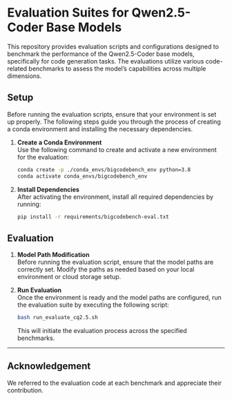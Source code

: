 # Evaluation Suites for Qwen2.5-Coder Base Models

This repository provides evaluation scripts and configurations designed to benchmark the performance of the Qwen2.5-Coder base models, specifically for code generation tasks. The evaluations utilize various code-related benchmarks to assess the model’s capabilities across multiple dimensions.

## Setup

Before running the evaluation scripts, ensure that your environment is set up properly. The following steps guide you through the process of creating a conda environment and installing the necessary dependencies.

1. **Create a Conda Environment**  
   Use the following command to create and activate a new environment for the evaluation:

    ```bash
    conda create -p ./conda_envs/bigcodebench_env python=3.8
    conda activate conda_envs/bigcodebench_env
    ```

2. **Install Dependencies**  
   After activating the environment, install all required dependencies by running:

    ```bash
    pip install -r requirements/bigcodebench-eval.txt
    ```

## Evaluation

1. **Model Path Modification**  
   Before running the evaluation script, ensure that the model paths are correctly set. Modify the paths as needed based on your local environment or cloud storage setup.

2. **Run Evaluation**  
   Once the environment is ready and the model paths are configured, run the evaluation suite by executing the following script:

    ```bash
    bash run_evaluate_cq2.5.sh
    ```

   This will initiate the evaluation process across the specified benchmarks.

---

## Acknowledgement

We referred to the evaluation code at each benchmark and appreciate their contribution.
